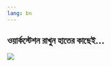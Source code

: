```yaml
---
lang: bn
---
```





<h2>ওয়ার্কস্টেশন রাখুন হাতের কাছেই...</h2>

<img src="Images/earth.png" />





